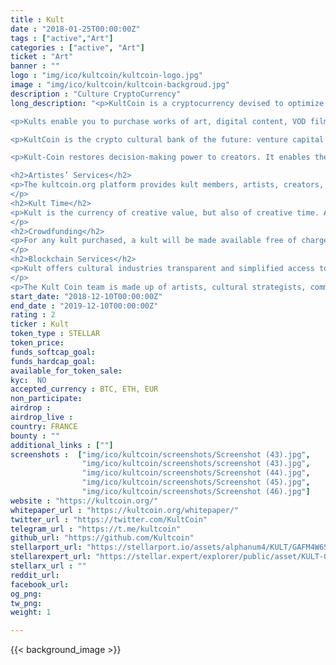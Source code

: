 ```yaml
---
title : Kult
date : "2018-01-25T00:00:00Z"
tags : ["active","Art"]
categories : ["active", "Art"]
ticket : "Art"
banner : ""
logo : "img/ico/kultcoin/kultcoin-logo.jpg"
image : "img/ico/kultcoin/kultcoin-backgroud.jpg"
description : "Culture CryptoCurrency"
long_description: "<p>KultCoin is a cryptocurrency devised to optimize commercial exchanges in the cultural economy.</p>

<p>Kults enable you to purchase works of art, digital content, VOD films, music streaming, books, movie or theater tickets…</p>

<p>KultCoin is the crypto cultural bank of the future: venture capital to support creative and cultural development.</p>

<p>Kult-Coin restores decision-making power to creators. It enables them to reclaim their role as vital protagonists in the cultural economy.</p>

<h2>Artistes’ Services</h2>
<p>The kultcoin.org platform provides kult members, artists, creators, craftspeople, cultural agents with an account, payment methods, credit cards such as Visa or MasterCard and the option of trading with crypto currencies.
</p>
<h2>Kult Time</h2>
<p>Kult is the currency of creative value, but also of creative time. At the outset, a kult represents an hour of artistic work. The goal is to enhance the creative time of all artists. Because all creators are equal to the kult whatever the value or public recognition of the work created during « kult time ».
</p>
<h2>Crowdfunding</h2>
<p>For any kult purchased, a kult will be made available free of charge to artists and cultural representatives. Any investor in the kult project will therefore be a sponsor because by buying a Kult, he or she finances the share that goes to the artists and cultural agents.
</p>
<h2>Blockchain Services</h2>
<p>Kult offers cultural industries transparent and simplified access to the blockchain. It will also provide smart contracts drawn up to certify the authenticity of works of art, ensure copyright distribution, establish contracts for movie co-productions, music rights, etc.
</p>
<p>The Kult Coin team is made up of artists, cultural strategists, communicators, developers, creators from a wide variety of backgrounds and experiences, all of whom possess thorough knowledge of cultural sectors and know how to address current issues and needs.</p>"
start_date: "2018-12-10T00:00:00Z"
end_date : "2019-12-10T00:00:00Z"
rating : 2
ticker : Kult
token_type : STELLAR
token_price: 
funds_softcap_goal:  
funds_hardcap_goal:  
available_for_token_sale:
kyc:  NO
accepted_currency : BTC, ETH, EUR 
non_participate:  
airdrop :
airdrop_live :
country: FRANCE
bounty : ""
additional_links : [""]
screenshots :  ["img/ico/kultcoin/screenshots/Screenshot (43).jpg",
                "img/ico/kultcoin/screenshots/screenshot (43).jpg",
                "img/ico/kultcoin/screenshots/Screenshot (44).jpg",
                "img/ico/kultcoin/screenshots/Screenshot (45).jpg",
                "img/ico/kultcoin/screenshots/Screenshot (46).jpg"]
website : "https://kultcoin.org/"
whitepaper_url : "https://kultcoin.org/whitepaper/"
twitter_url : "https://twitter.com/KultCoin"
telegram_url : "https://t.me/kultcoin"
github_url: "https://github.com/Kultcoin"
stellarport_url: "https://stellarport.io/assets/alphanum4/KULT/GAFM4W6SHP47PD63LVIK47B5NZMTS4XAPTBGCNA3XAER3VNWGI5FSVUT"
stellarexpert_url: "https://stellar.expert/explorer/public/asset/KULT-GAFM4W6SHP47PD63LVIK47B5NZMTS4XAPTBGCNA3XAER3VNWGI5FSVUT"
stellarx_url : ""
reddit_url: 
facebook_url:
og_png: 
tw_png: 
weight: 1

---
```



{{< background_image >}}
